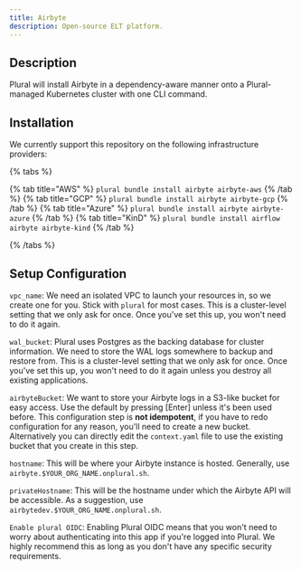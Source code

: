 ```yaml
---
title: Airbyte
description: Open-source ELT platform.
---
```


## Description

Plural will install Airbyte in a dependency-aware manner onto a Plural-managed Kubernetes cluster with one
CLI command.

## Installation

We currently support this repository on the following infrastructure providers:

{% tabs %}

{% tab title="AWS" %}
```plural bundle install airbyte airbyte-aws```
{% /tab %}
{% tab title="GCP" %}
```plural bundle install airbyte airbyte-gcp```
{% /tab %}
{% tab title="Azure" %}
```plural bundle install airbyte airbyte-azure```
{% /tab %}
{% tab title="KinD" %}
```plural bundle install airflow airbyte airbyte-kind```
{% /tab %}

{% /tabs %}

## Setup Configuration

`vpc_name`: We need an isolated VPC to launch your resources in, so we create one for you. Stick with `plural` for
most cases. This is a cluster-level setting that we only ask for once. Once you've set this up, you won't need to do it again.

`wal_bucket`: Plural uses Postgres as the backing database for cluster information. We need to store the WAL logs
somewhere to backup and restore from. This is a cluster-level setting that we only ask for once. Once you've set this up, you won't need to do it again unless you destroy
all existing applications.

`airbyteBucket`: We want to store your Airbyte logs in a S3-like bucket for easy access. Use the default by pressing [Enter] unless it's
been used before. This configuration step is **not idempotent**, if you have to redo configuration
for any reason, you'll need to create a new bucket. Alternatively you can directly edit the `context.yaml` file to use
the existing bucket that you create in this step.

`hostname`: This will be where your Airbyte instance is hosted. Generally, use `airbyte.$YOUR_ORG_NAME.onplural.sh`.

`privateHostname`: This will be the hostname under which the Airbyte API will be accessible. As a suggestion, use `airbytedev.$YOUR_ORG_NAME.onplural.sh`.

`Enable plural OIDC`: Enabling Plural OIDC means that you won't need to worry about authenticating into this app if you're logged into Plural. We highly recommend this
as long as you don't have any specific security requirements.
